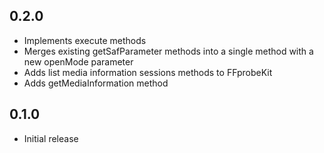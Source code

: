 ## 0.2.0
- Implements execute methods
- Merges existing getSafParameter methods into a single method with a new openMode parameter
- Adds list media information sessions methods to FFprobeKit
- Adds getMediaInformation method

## 0.1.0
- Initial release
